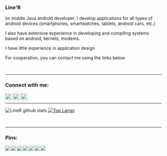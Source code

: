 ### Line'R
Im middle Java android developer, I develop applications for all types of android devices (smartphones, smartwatches, tablets, android cars, etc.)

I also have extensive experience in developing and compiling systems based on android, kernels, modems.

I have little experience in application design

For cooperation, you can contact me using the links below

<br />

---
### Connect with me:
[<img align="left" alt="Line'R | Gmail" width="22px" src="https://upload.wikimedia.org/wikipedia/commons/thumb/a/ab/Gmail_Icon.svg/1280px-Gmail_Icon.svg.png" />][gmail]
[<img align="left" alt="Line'R | 4PDA" width="22px" src="https://devband.github.io/src/forpda_pic.png" />][4pda]
[<img align="left" alt="Line'R | VK" width="22px" src="https://avatars2.githubusercontent.com/u/1478241?s=280&v=4" />][vk]

<br />

---

![LineR github stats](https://github-readme-stats.vercel.app/api?username=LinerSRT&count_private=true&show_icons=true)
[![Top Langs](https://github-readme-stats.vercel.app/api/top-langs/?username=LinerSRT&layout=compact&hide=javascript,html)](https://github.com/anuraghazra/github-readme-stats)

<br />

---
### Pins:
<a href="https://github.com/LinerSRT/L-Launcher-Oprimized">
  <img align="left" src="https://github-readme-stats.vercel.app/api/pin/?username=LinerSRT&repo=L-Launcher-Oprimized" />
</a>
<a href="https://github.com/LinerSRT/PreferenceManager">
  <img align="left" src="https://github-readme-stats.vercel.app/api/pin/?username=LinerSRT&repo=PreferenceManager" />
</a>
<a href="https://github.com/LinerSRT/SwitchIcon">
  <img align="left" src="https://github-readme-stats.vercel.app/api/pin/?username=LinerSRT&repo=SwitchIcon" />
</a>
<a href="https://github.com/LinerSRT/Live-Wallpaper-Manager">
  <img align="left" src="https://github-readme-stats.vercel.app/api/pin/?username=LinerSRT&repo=Live-Wallpaper-Manager" />
</a>
<a href="https://github.com/LinerSRT/FacerEngine-Render">
  <img align="left" src="https://github-readme-stats.vercel.app/api/pin/?username=LinerSRT&repo=FacerEngine-Render" />
</a>
<a href="https://github.com/LinerSRT/ClockEngine">
  <img align="left" src="https://github-readme-stats.vercel.app/api/pin/?username=LinerSRT&repo=ClockEngine" />
</a>
<a href="https://github.com/LinerSRT/clockskin_collection">
  <img align="left" src="https://github-readme-stats.vercel.app/api/pin/?username=LinerSRT&repo=clockskin_collection" />
</a>

[gmail]: serinity320@gmail.com
[4pda]: https://4pda.ru/forum/index.php?showuser=4548849
[vk]: https://vk.com/liner_it
[xda]: https://forum.xda-developers.com/member.php?u=7046679
